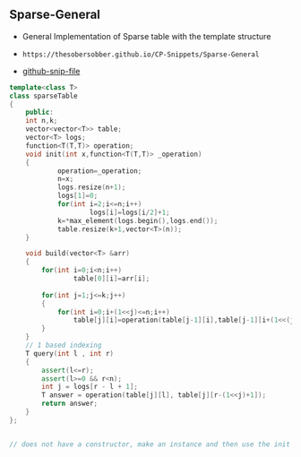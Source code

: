 
## Sparse-General

- General Implementation of Sparse table with the template<class T> structure
- ```
  https://thesobersobber.github.io/CP-Snippets/Sparse-General
  ```
- [github-snip-file](https://github.com/theSoberSobber/CP-Snippets/blob/main/snippets.json#L523)

```cpp
template<class T>
class sparseTable
{
    public:
    int n,k;
    vector<vector<T>> table;
    vector<T> logs;
    function<T(T,T)> operation;
    void init(int x,function<T(T,T)> _operation)
    {  
            operation=_operation;
            n=x;
            logs.resize(n+1);
            logs[1]=0;
            for(int i=2;i<=n;i++)
                    logs[i]=logs[i/2]+1;
            k=*max_element(logs.begin(),logs.end());
            table.resize(k+1,vector<T>(n));
    }

    void build(vector<T> &arr)
    {
        for(int i=0;i<n;i++)
                table[0][i]=arr[i];
 
        for(int j=1;j<=k;j++)
        {
            for(int i=0;i+(1<<j)<=n;i++)
                table[j][i]=operation(table[j-1][i],table[j-1][i+(1<<(j-1))]);
        }
    }
    // 1 based indexing
    T query(int l , int r)
    {
        assert(l<=r);
        assert(l>=0 && r<n);
        int j = logs[r - l + 1];
        T answer = operation(table[j][l], table[j][r-(1<<j)+1]);
        return answer;
    }
};


// does not have a constructor, make an instance and then use the init method to use this

```
